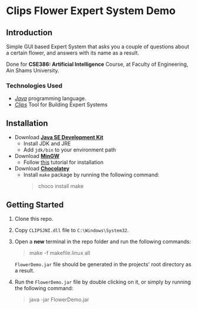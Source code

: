 # Clips Flower Expert System Demo

## Introduction
Simple GUI based Expert System that asks you a couple of questions about a certain flower, and answers with its name as a result.<br>

Done for **CSE386: Artificial Intelligence** Course, at Faculty of Engineering, Ain Shams University.

### Technologies Used
- [*Java*](https://www.java.com/en) programming language.
- [*Clips*](http://www.clipsrules.net) Tool for Building Expert Systems

## Installation
- Download [**Java SE Development Kit**](https://www.oracle.com/technetwork/java/javase/downloads/jdk8-downloads-2133151.html)
  - Install JDK and JRE
  - Add `jdk/bin` to your environment path
- Download [**MinGW**](https://sourceforge.net/projects/mingw/)
  - Follow [this](https://www.youtube.com/watch?v=sXW2VLrQ3Bs) tutorial for installation
- Download [**Chocolatey**](https://chocolatey.org/docs/installation)
  - Install `make` package by running the following command:
    >choco install make <br>

## Getting Started
1. Clone this repo.
2. Copy `CLIPSJNI.dll` file to `C:\Windows\System32`.
3. Open a **new** terminal in the repo folder and run the following commands:
    >make -f makefile.linux all <br>
    
    `FlowerDemo.jar` file should be generated in the projects' root directory as a result.
4. Run the `FlowerDemo.jar` file by double clicking on it, or simply by running the following command:
    >java -jar FlowerDemo.jar <br>
    
